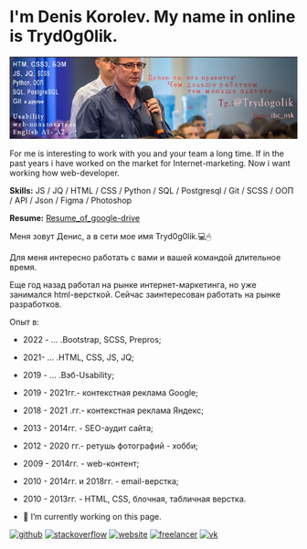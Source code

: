 # I'm Denis Korolev. My name in online is Tryd0g0lik.
![For me is interesting to work with you and your team a long time.](https://github.com/Tryd0g0lik/Tryd0g0lik/blob/main/gitHub.png)

For me is interesting to work with you and your team a long time.
If in the past years i have worked on the market for Internet-marketing. Now i want working how web-developer.

**Skills:** JS / JQ / HTML / CSS / Python / SQL / Postgresql / Git / SCSS / ООП / API / Json / Figma / Photoshop

**Resume:** [Resume_of_google-drive](https://docs.google.com/document/d/1FrK6QRB5N736CttHe4sQNLoBdd4QJnpx/edit?usp=sharing&ouid=116339013659227722364&rtpof=true&sd=true)

Меня зовут Денис, а в сети мое имя Tryd0g0lik.💻🖱

Для меня интересно работать с вами и вашей командой длительное время.

Еще год назад работал на рынке интернет-маркетинга, но уже занимался html-версткой. 
Сейчас заинтересован работать на рынке разработков.

Опыт в:
- 2022 - ... .Bootstrap, SCSS, Prepros;
- 2021- ... .HTML, CSS, JS, JQ;
- 2019 - ... .Вэб-Usability;
- 2019 - 2021гг.- контекстная реклама Google;
- 2018 - 2021 .гг.- контекстная реклама Яндекс;
- 2013 - 2014гг. - SEO-аудит сайта;
- 2012 - 2020 гг.- ретушь фотографий - хобби;
- 2009 - 2014гг. - web-контент;
- 2010 - 2014гг. и 2018гг. - email-верстка;
- 2010 - 2013гг. - HTML, CSS, блочная, табличная верстка.

- 🔭 I’m currently working on this page. 


[<img src='https://cdn.jsdelivr.net/npm/simple-icons@3.0.1/icons/github.svg' alt='github' height='40'>](https://github.com/Tryd0g0lik)  [<img src='https://cdn.jsdelivr.net/npm/simple-icons@3.0.1/icons/stackoverflow.svg' alt='stackoverflow' height='40'>](https://stackoverflow.com/users/https://ru.stackoverflow.com/users/477424/tryd0g0lik)  [<img src='https://cdn.jsdelivr.net/npm/simple-icons@3.0.1/icons/icloud.svg' alt='website' height='40'>](https://54seo.ru/)  [<img src='https://cdn.jsdelivr.net/npm/simple-icons@3.0.1/icons/freelancer.svg' alt='freelancer' height='40'>](https://freelance.ru/Trydogolik)  [<img src='https://cdn.jsdelivr.net/npm/simple-icons@3.0.1/icons/vk.svg' alt='vk' height='40'>](https://vk.com/tryd0g0lik)  

<!---
Tryd0g0lik/Tryd0g0lik is a ✨ special ✨ repository because its `README.md` (this file) appears on your GitHub profile.
You can click the Preview link to take a look at your changes.
--->
